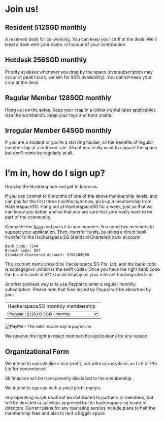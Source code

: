 # Join us!

## Resident 512SGD monthly

A reserved desk for co-working. You can keep your stuff at the desk.  We'll
label a desk with your name, in honour of your contribution.

## Hotdesk 256SGD monthly

Priority at desks whenever you drop by the space (oversubscription may occur at
peak hours, we aim for 90% availability). You cannot keep your crap at the
desk.

## Regular Member 128SGD monthly

Hang out on the sofas. Keep your crap in a locker (rental rates applicable).
Use the workbench. Keep your toys and tools onsite.

## Irregular Member 64SGD monthly

If you are a student or you’re a starving hacker, all the benefits of regular
membership at a reduced rate. Also if you really want to support the space but
don't come by regularly at all.

# I’m in, how do I sign up?

Drop by the Hackerspace and get to know us.

If you can commit to 6 months of one of the above membership levels, and can
pay for the first three months right now, pick up a membership from
HackerspaceSG. Hang out at HackerspaceSG for a week, just so that we can know
you better, and so that you are sure that your really want to be part of the
community.

Complete the <a href="/membership/MembershipAgreement.pdf"
target="_blank">form</a> and pass it to any member. You need two members to
support your application. Then, transfer funds, by doing a direct bank
transfer to the Hackerspace.SG Standard Chartered bank account:

	Bank code: 7144
	Branch code: 057
	Standard Chartered Account: 5701304090

The account name should be Hackerspace.SG Pte. Ltd. and the bank code is
scblsgsgxxx (which is the swift code). Once you have the right bank code the
branch code of `057` should display on your internet banking interface.

Another painless way is to use Paypal to enter a regular monthly
subscription.  Please note that fees levied by Paypal will be absorbed by you.

<form action="https://www.paypal.com/cgi-bin/webscr" method="post" target="_top">
<input type="hidden" name="cmd" value="_s-xclick">
<input type="hidden" name="hosted_button_id" value="6YY74YT8UKT9E">
<table>
<tr><td><input type="hidden" name="on0" value="HackerspaceSG monthly membership">HackerspaceSG monthly membership</td></tr><tr><td><select name="os0">
	<option value="Regular">Regular : $128.00 SGD - monthly</option>
	<option value="Youth/Starving hacker">Youth/Starving hacker : $64.00 SGD - monthly</option>
	<option value="Hotdesker">Hotdesker : $256.00 SGD - monthly</option>
	<option value="Resident">Resident : $512.00 SGD - monthly</option>
</select> </td></tr>
</table>
<input type="hidden" name="currency_code" value="SGD">
<input type="image" src="https://www.paypalobjects.com/en_GB/SG/i/btn/btn_subscribeCC_LG.gif" border="0" name="submit" alt="PayPal – The safer, easier way to pay online.">
<img alt="" border="0" src="https://www.paypalobjects.com/en_GB/i/scr/pixel.gif" width="1" height="1">
</form>

We reserve the right to reject membership applications for any reason.

## Organizational Form

We intend to operate like a non-profit, but will incorporate as an LLP or Pte Ltd for convenience.

All finances will be transparently disclosed to the membership.

We intend to operate with a small profit margin.

Any operating surplus will not be distributed to partners or members, but will
be directed at activities approved by the hackerspace.sg board of directors.
Current plans for any operating surplus include plans to half the membership
fees and also to rent a bigger space.
